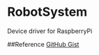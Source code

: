 # RobotSystem
Device driver for RaspberryPi

##Reference
[GitHub Gist](https://gist.github.com/wate/7072365)
